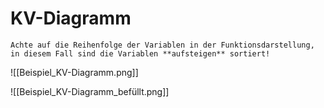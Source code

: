 # KV-Diagramm
```ad-warning
Achte auf die Reihenfolge der Variablen in der Funktionsdarstellung, in diesem Fall sind die Variablen **aufsteigen** sortiert!
```

![[Beispiel_KV-Diagramm.png]]

![[Beispiel_KV-Diagramm_befüllt.png]]